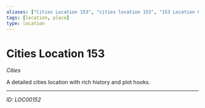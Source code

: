 ```yaml
---
aliases: ["Cities Location 153", "cities location 153", "153 Location Cities"]
tags: [location, place]
type: location
---
```


# Cities Location 153

*Cities*

A detailed cities location with rich history and plot hooks.

---
*ID: LOC00152*